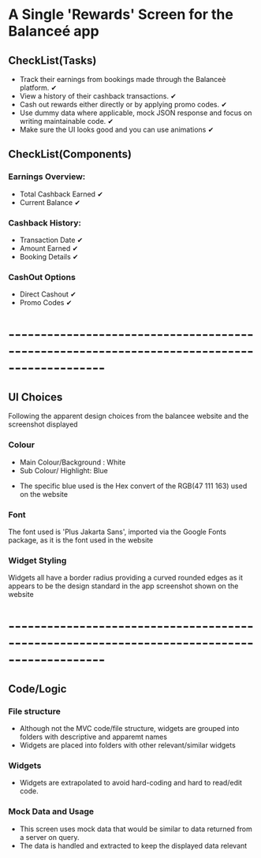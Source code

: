 # A Single 'Rewards' Screen for the Balanceé app

## CheckList(Tasks)

- Track their earnings from bookings made through the Balanceè platform. ✔
- View a history of their cashback transactions. ✔
- Cash out rewards either directly or by applying promo codes. ✔
- Use dummy data where applicable, mock JSON response and focus on writing maintainable code. ✔
- Make sure the UI looks good and you can use animations ✔

## CheckList(Components)

### Earnings Overview:

- Total Cashback Earned ✔
- Current Balance ✔

### Cashback History:

- Transaction Date ✔
- Amount Earned  ✔
- Booking Details ✔


### CashOut Options

- Direct Cashout ✔
- Promo Codes ✔

# -------------------------------------------------------------------------------------------


## UI Choices

Following the apparent design choices from the balancee website and the screenshot displayed


### Colour 

- Main Colour/Background : White
- Sub Colour/ Highlight: Blue

* The specific blue used is the Hex convert of the RGB(47 111 163) used on the website 
### Font

The font used is 'Plus Jakarta Sans', imported via the Google Fonts package, as it is the font used in the website

### Widget Styling

Widgets all have a border radius providing a curved rounded edges as it appears to be the design standard in the app screenshot shown on the website

# -------------------------------------------------------------------------------------------


## Code/Logic

### File structure

- Although not the MVC code/file structure, widgets are grouped into folders with descriptive and apparemt names
- Widgets are placed into folders with other relevant/similar widgets

### Widgets

- Widgets are extrapolated to avoid hard-coding and hard to read/edit code.

### Mock Data and Usage

- This screen uses mock data that would be similar to data returned from a server on query.
- The data is handled and extracted to keep the displayed data relevant

